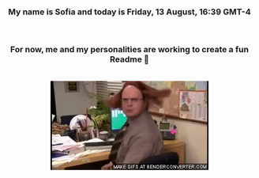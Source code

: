 


<div align="center">
<h3 >My name is Sofia and today is Friday, 13 August, 16:39 GMT-4</h3><br>
<h3 >For now, me and my personalities are working to create a fun Readme 👋
</h3><br>
<img src='img/dwight.gif' alt='working...'/>
</div>
